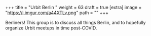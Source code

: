 
+++
title = "Urbit Berlin "
weight = 63
draft = true
[extra]
image = "https://i.imgur.com/a44XTLv.png"
path = ""
+++


Berliners! This group is to discuss all things Berlin, and to hopefully organize Urbit meetups in time post-COVID. 
